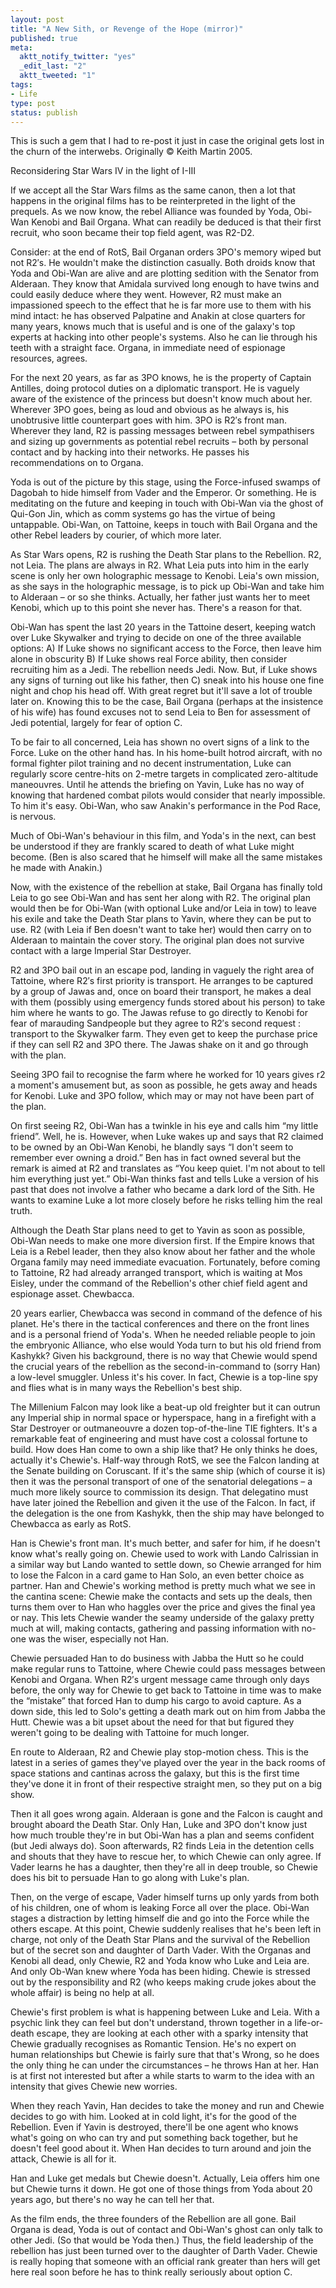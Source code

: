 ```yaml
---
layout: post
title: "A New Sith, or Revenge of the Hope (mirror)"
published: true
meta:
  aktt_notify_twitter: "yes"
  _edit_last: "2"
  aktt_tweeted: "1"
tags:
- Life
type: post
status: publish
---
```

This is such a gem that I had to re-post it just in case the original gets lost in the churn of the interwebs. Originally © Keith Martin 2005.

Reconsidering Star Wars IV in the light of I-III

If we accept all the Star Wars films as the same canon, then a lot that happens in the original films has to be reinterpreted in the light of the prequels. As we now know, the rebel Alliance was founded by Yoda, Obi-Wan Kenobi and Bail Organa. What can readily be deduced is that their first recruit, who soon became their top field agent, was R2-D2.

Consider: at the end of RotS, Bail Organan orders 3PO's memory wiped but not R2′s. He wouldn't make the distinction casually. Both droids know that Yoda and Obi-Wan are alive and are plotting sedition with the Senator from Alderaan. They know that Amidala survived long enough to have twins and could easily deduce where they went. However, R2 must make an impassioned speech to the effect that he is far more use to them with his mind intact: he has observed Palpatine and Anakin at close quarters for many years, knows much that is useful and is one of the galaxy's top experts at hacking into other people's systems. Also he can lie through his teeth with a straight face. Organa, in immediate need of espionage resources, agrees.

For the next 20 years, as far as 3PO knows, he is the property of Captain Antilles, doing protocol duties on a diplomatic transport. He is vaguely aware of the existence of the princess but doesn't know much about her. Wherever 3PO goes, being as loud and obvious as he always is, his unobtrusive little counterpart goes with him. 3PO is R2′s front man. Wherever they land, R2 is passing messages between rebel sympathisers and sizing up governments as potential rebel recruits – both by personal contact and by hacking into their networks. He passes his recommendations on to Organa.

Yoda is out of the picture by this stage, using the Force-infused swamps of Dagobah to hide himself from Vader and the Emperor. Or something. He is meditating on the future and keeping in touch with Obi-Wan via the ghost of Qui-Gon Jin, which as comm systems go has the virtue of being untappable. Obi-Wan, on Tattoine, keeps in touch with Bail Organa and the other Rebel leaders by courier, of which more later.

As Star Wars opens, R2 is rushing the Death Star plans to the Rebellion. R2, not Leia. The plans are always in R2. What Leia puts into him in the early scene is only her own holographic message to Kenobi. Leia's own mission, as she says in the holographic message, is to pick up Obi-Wan and take him to Alderaan – or so she thinks. Actually, her father just wants her to meet Kenobi, which up to this point she never has. There's a reason for that.

Obi-Wan has spent the last 20 years in the Tattoine desert, keeping watch over Luke Skywalker and trying to decide on one of the three available options:
A) If Luke shows no significant access to the Force, then leave him alone in obscurity
B) If Luke shows real Force ability, then consider recruiting him as a Jedi. The rebellion needs Jedi. Now.
But, if Luke shows any signs of turning out like his father, then C) sneak into his house one fine night and chop his head off. With great regret but it'll save a lot of trouble later on.
Knowing this to be the case, Bail Organa (perhaps at the insistence of his wife) has found excuses not to send Leia to Ben for assessment of Jedi potential, largely for fear of option C.

To be fair to all concerned, Leia has shown no overt signs of a link to the Force. Luke on the other hand has. In his home-built hotrod aircraft, with no formal fighter pilot training and no decent instrumentation, Luke can regularly score centre-hits on 2-metre targets in complicated zero-altitude maneouvres. Until he attends the briefing on Yavin, Luke has no way of knowing that hardened combat pilots would consider that nearly impossible. To him it's easy. Obi-Wan, who saw Anakin's performance in the Pod Race, is nervous.

Much of Obi-Wan's behaviour in this film, and Yoda's in the next, can best be understood if they are frankly scared to death of what Luke might become. (Ben is also scared that he himself will make all the same mistakes he made with Anakin.)

Now, with the existence of the rebellion at stake, Bail Organa has finally told Leia to go see Obi-Wan and has sent her along with R2. The original plan would then be for Obi-Wan (with optional Luke and/or Leia in tow) to leave his exile and take the Death Star plans to Yavin, where they can be put to use. R2 (with Leia if Ben doesn't want to take her) would then carry on to Alderaan to maintain the cover story. The original plan does not survive contact with a large Imperial Star Destroyer.

R2 and 3PO bail out in an escape pod, landing in vaguely the right area of Tattoine, where R2′s first priority is transport. He arranges to be captured by a group of Jawas and, once on board their transport, he makes a deal with them (possibly using emergency funds stored about his person) to take him where he wants to go. The Jawas refuse to go directly to Kenobi for fear of marauding Sandpeople but they agree to R2′s second request : transport to the Skywalker farm. They even get to keep the purchase price if they can sell R2 and 3PO there. The Jawas shake on it and go through with the plan.

Seeing 3PO fail to recognise the farm where he worked for 10 years gives r2 a moment's amusement but, as soon as possible, he gets away and heads for Kenobi. Luke and 3PO follow, which may or may not have been part of the plan.

On first seeing R2, Obi-Wan has a twinkle in his eye and calls him “my little friend”. Well, he is. However, when Luke wakes up and says that R2 claimed to be owned by an Obi-Wan Kenobi, he blandly says “I don't seem to remember ever owning a droid.” Ben has in fact owned several but the remark is aimed at R2 and translates as “You keep quiet. I'm not about to tell him everything just yet.” Obi-Wan thinks fast and tells Luke a version of his past that does not involve a father who became a dark lord of the Sith. He wants to examine Luke a lot more closely before he risks telling him the real truth.

Although the Death Star plans need to get to Yavin as soon as possible, Obi-Wan needs to make one more diversion first. If the Empire knows that Leia is a Rebel leader, then they also know about her father and the whole Organa family may need immediate evacuation. Fortunately, before coming to Tattoine, R2 had already arranged transport, which is waiting at Mos Eisley, under the command of the Rebellion's other chief field agent and espionage asset. Chewbacca.

20 years earlier, Chewbacca was second in command of the defence of his planet. He's there in the tactical conferences and there on the front lines and is a personal friend of Yoda's. When he needed reliable people to join the embryonic Alliance, who else would Yoda turn to but his old friend from Kashykk? Given his background, there is no way that Chewie would spend the crucial years of the rebellion as the second-in-command to (sorry Han) a low-level smuggler. Unless it's his cover. In fact, Chewie is a top-line spy and flies what is in many ways the Rebellion's best ship.

The Millenium Falcon may look like a beat-up old freighter but it can outrun any Imperial ship in normal space or hyperspace, hang in a firefight with a Star Destroyer or outmaneouvre a dozen top-of-the-line TIE fighters. It's a remarkable feat of engineering and must have cost a colossal fortune to build. How does Han come to own a ship like that? He only thinks he does, actually it's Chewie's. Half-way through RotS, we see the Falcon landing at the Senate building on Coruscant. If it's the same ship (which of course it is) then it was the personal transport of one of the senatorial delegations – a much more likely source to commission its design. That delegatino must have later joined the Rebellion and given it the use of the Falcon. In fact, if the delegation is the one from Kashykk, then the ship may have belonged to Chewbacca as early as RotS.

Han is Chewie's front man. It's much better, and safer for him, if he doesn't know what's really going on. Chewie used to work with Lando Calrissian in a similar way but Lando wanted to settle down, so Chewie arranged for him to lose the Falcon in a card game to Han Solo, an even better choice as partner. Han and Chewie's working method is pretty much what we see in the cantina scene: Chewie make the contacts and sets up the deals, then turns them over to Han who haggles over the price and gives the final yea or nay. This lets Chewie wander the seamy underside of the galaxy pretty much at will, making contacts, gathering and passing information with no-one was the wiser, especially not Han.

Chewie persuaded Han to do business with Jabba the Hutt so he could make regular runs to Tattoine, where Chewie could pass messages between Kenobi and Organa. When R2′s urgent message came through only days before, the only way for Chewie to get back to Tattoine in time was to make the “mistake” that forced Han to dump his cargo to avoid capture. As a down side, this led to Solo's getting a death mark out on him from Jabba the Hutt. Chewie was a bit upset about the need for that but figured they weren't going to be dealing with Tattoine for much longer.

En route to Alderaan, R2 and Chewie play stop-motion chess. This is the latest in a series of games they've played over the year in the back rooms of space stations and cantinas across the galaxy, but this is the first time they've done it in front of their respective straight men, so they put on a big show.

Then it all goes wrong again. Alderaan is gone and the Falcon is caught and brought aboard the Death Star. Only Han, Luke and 3PO don't know just how much trouble they're in but Obi-Wan has a plan and seems confident (but Jedi always do). Soon afterwards, R2 finds Leia in the detention cells and shouts that they have to rescue her, to which Chewie can only agree. If Vader learns he has a daughter, then they're all in deep trouble, so Chewie does his bit to persuade Han to go along with Luke's plan.

Then, on the verge of escape, Vader himself turns up only yards from both of his children, one of whom is leaking Force all over the place. Obi-Wan stages a distraction by letting himself  die and go into the Force while the others escape. At this point, Chewie suddenly realises that he's been left in charge, not only of the Death Star Plans and the survival of the Rebellion but of the secret son and daughter of Darth Vader. With the Organas and Kenobi all dead, only Chewie, R2 and Yoda know who Luke and Leia are. And only Ob-Wan knew where Yoda has been hiding. Chewie is stressed out by the responsibility and R2 (who keeps making crude jokes about the whole affair) is being no help at all.

Chewie's first problem is what is happening between Luke and Leia. With a psychic link they can feel but don't understand, thrown together in a life-or-death escape, they are looking at each other with a sparky intensity that Chewie gradually recognises as Romantic Tension. He's no expert on human relationships but Chewie is fairly sure that that's Wrong, so he does the only thing he can under the circumstances – he throws Han at her. Han is at first not interested but after a while starts to warm to the idea with an intensity that gives Chewie new worries.

When they reach Yavin, Han decides to take the money and run and Chewie decides to go with him. Looked at in cold light, it's for the good of the Rebellion. Even if Yavin is destroyed, there'll be one agent who knows what's going on who can try and put something back together, but he doesn't feel good about it. When Han decides to turn around and join the attack, Chewie is all for it.

Han and Luke get medals but Chewie doesn't. Actually, Leia offers him one but Chewie turns it down. He got one of those things from Yoda about 20 years ago, but there's no way he can tell her that.

As the film ends, the three founders of the Rebellion are all gone. Bail Organa is dead, Yoda is out of contact and Obi-Wan's ghost can only talk to other Jedi. (So that would be Yoda then.) Thus, the field leadership of the rebellion has just been turned over to the daughter of Darth Vader. Chewie is really hoping that someone with an official rank greater than hers will get here real soon before he has to think really seriously about option C.
